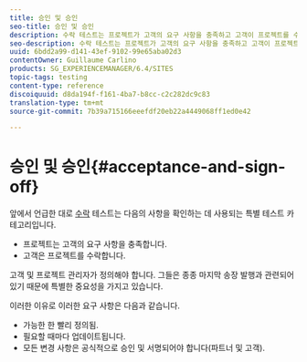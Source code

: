 ```yaml
---
title: 승인 및 승인
seo-title: 승인 및 승인
description: 수락 테스트는 프로젝트가 고객의 요구 사항을 충족하고 고객이 프로젝트를 수락하는지 확인하는 데 사용되는 특별 테스트 카테고리입니다
seo-description: 수락 테스트는 프로젝트가 고객의 요구 사항을 충족하고 고객이 프로젝트를 수락하는지 확인하는 데 사용되는 특별 테스트 카테고리입니다
uuid: 6bdd2a99-d141-43ef-9102-99e65aba02d3
contentOwner: Guillaume Carlino
products: SG_EXPERIENCEMANAGER/6.4/SITES
topic-tags: testing
content-type: reference
discoiquuid: d8da194f-f161-4ba7-b8cc-c2c282dc9c83
translation-type: tm+mt
source-git-commit: 7b39a715166eeefdf20eb22a4449068ff1ed0e42

---
```



# 승인 및 승인{#acceptance-and-sign-off}

앞에서 언급한 대로 [수락](/help/sites-developing/planning.md) 테스트는 다음의 사항을 확인하는 데 사용되는 특별 테스트 카테고리입니다.

* 프로젝트는 고객의 요구 사항을 충족합니다.
* 고객은 프로젝트를 수락합니다.

고객 및 프로젝트 관리자가 정의해야 합니다. 그들은 종종 마지막 송장 발행과 관련되어 있기 때문에 특별한 중요성을 가지고 있습니다.

이러한 이유로 이러한 요구 사항은 다음과 같습니다.

* 가능한 한 빨리 정의됨.
* 필요할 때마다 업데이트됩니다.
* 모든 변경 사항은 공식적으로 승인 및 서명되어야 합니다(파트너 및 고객).

